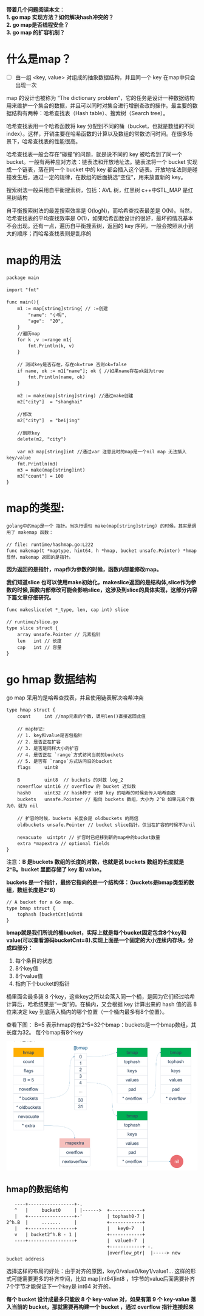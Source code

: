 **带着几个问题阅读本文**：  
**1. go map 实现方法？如何解决hash冲突的？**    
**2. go map是否线程安全？**  
**3. go map 的扩容机制？**


# 什么是map？
- [ ] 由一组 <key, value> 对组成的抽象数据结构，并且同一个 key 在map中只会出现一次

map 的设计也被称为 “The dictionary problem”，它的任务是设计一种数据结构用来维护一个集合的数据，并且可以同时对集合进行增删查改的操作。最主要的数据结构有两种：哈希查找表（Hash table）、搜索树（Search tree）。

哈希查找表用一个哈希函数将 key 分配到不同的桶（bucket，也就是数组的不同 index）。这样，开销主要在哈希函数的计算以及数组的常数访问时间。在很多场景下，哈希查找表的性能很高。

哈希查找表一般会存在“碰撞”的问题，就是说不同的 key 被哈希到了同一个 bucket。一般有两种应对方法：链表法和开放地址法。链表法将一个 bucket 实现成一个链表，落在同一个 bucket 中的 key 都会插入这个链表。开放地址法则是碰撞发生后，通过一定的规律，在数组的后面挑选“空位”，用来放置新的 key。

搜索树法一般采用自平衡搜索树，包括：AVL 树，红黑树 c++中STL_MAP 是红黑树结构

自平衡搜索树法的最差搜索效率是 O(logN)，而哈希查找表最差是 O(N)。当然，哈希查找表的平均查找效率是 O(1)，如果哈希函数设计的很好，最坏的情况基本不会出现。还有一点，遍历自平衡搜索树，返回的 key 序列，一般会按照从小到大的顺序；而哈希查找表则是乱序的

# map的用法

```
package main

import "fmt"

func main(){
	m1 := map[string]string{ // :=创建
		"name": "小明",
		"age":  "20",
	}
    //遍历map
	for k ,v :=range m1{
		fmt.Println(k, v)
	}

	// 测试key是否存在，存在ok=true 否则ok=false
	if name, ok := m1["name"]; ok { //如果name存在ok就为true
		fmt.Println(name, ok)
	}

	m2 := make(map[string]string) //通过make创建
	m2["city"]  = "shanghai"

	//修改
	m2["city"]  = "beijing"

	//删除key
	delete(m2, "city")

	var m3 map[string]int //通过var 注意此时的map是一个nil map 无法插入key/value
	fmt.Println(m3)
	m3 = make(map[string]int)
	m3["count"] = 100
}
```

# map的类型:

```
golang中的map是一个 指针。当执行语句 make(map[string]string) 的时候，其实是调用了 makemap 函数：

// file: runtime/hashmap.go:L222
func makemap(t *maptype, hint64, h *hmap, bucket unsafe.Pointer) *hmap
显然，makemap 返回的是指针。
```
**因为返回的是指针，map作为参数的时候，函数内部能修改map。**

**我们知道slice 也可以使用make初始化，makeslice返回的是结构体,slice作为参数的时候,函数内部修改可能会影响slice，这涉及到slice的具体实现，这部分内容下篇文章仔细研究。**

```
func makeslice(et *_type, len, cap int) slice

// runtime/slice.go
type slice struct {
    array unsafe.Pointer // 元素指针
    len   int // 长度 
    cap   int // 容量
}
```


# go hmap 数据结构
go map 采用的是哈希查找表，并且使用链表解决哈希冲突

```
type hmap struct {
    count     int //map元素的个数，调用len()直接返回此值
    
    // map标记:
    // 1. key和value是否包指针
    // 2. 是否正在扩容
    // 3. 是否是同样大小的扩容
    // 4. 是否正在 `range`方式访问当前的buckets
    // 5. 是否有 `range`方式访问旧的bucket
    flags     uint8 
    
    B         uint8  // buckets 的对数 log_2
    noverflow uint16 // overflow 的 bucket 近似数
    hash0     uint32 // hash种子 计算 key 的哈希的时候会传入哈希函数
    buckets   unsafe.Pointer // 指向 buckets 数组，大小为 2^B 如果元素个数为0，就为 nil
    
    // 扩容的时候，buckets 长度会是 oldbuckets 的两倍
    oldbuckets unsafe.Pointer // bucket slice指针，仅当在扩容的时候不为nil
    
    nevacuate  uintptr // 扩容时已经移到新的map中的bucket数量
    extra *mapextra // optional fields
}
```
注意：**B 是buckets 数组的长度的对数，也就是说 buckets 数组的长度就是 2^B。bucket 里面存储了 key 和 value。**

**buckets 是一个指针，最终它指向的是一个结构体：（buckets是bmap类型的数组，数组长度是2^B）**
```
// A bucket for a Go map.
type bmap struct {
    tophash [bucketCnt]uint8
}
```
**bmap就是我们所说的桶bucket，实际上就是每个bucket固定包含8个key和value(可以查看源码bucketCnt=8).实现上面是一个固定的大小连续内存块，分成四部分：**

1. 每个条目的状态
2. 8个key值
3. 8个value值
4. 指向下个bucket的指针

桶里面会最多装 8 个key，这些key之所以会落入同一个桶，是因为它们经过哈希计算后，哈希结果是“一类”的。在桶内，又会根据 key 计算出来的 hash 值的高 8 位来决定 key 到底落入桶内的哪个位置（一个桶内最多有8个位置）。

查看下图： B=5 表示hmap的有2^5=32个bmap：buckets是一个bmap数组，其长度为32。 每个bmap有8个key

![1](https://github.com/uglychen/chenxun_go/blob/master/go%E6%96%87%E6%A1%A3%E5%AD%A6%E4%B9%A0%E7%AC%94%E8%AE%B0/images/1.png)

## hmap的数据结构


```
   ----+-----------------+-.
   ^   |     bucket0     | |------>  +------------+
   |   +-----------------+-'         | tophash0-7 |
2^h.B  |     .......     |           +------------+
   |   +-----------------+           |   key0-7   |
   v   | bucket2^h.B - 1 |           +------------+
   ----+-----------------+           |  value0-7  |
                                     +------------+ -.
                                     |overflow_ptr|  |-----> new bucket address
```
选择这样的布局的好处：由于对齐的原因，key0/value0/key1/value1… 这样的形式可能需要更多的补齐空间，比如 map[int64]int8 ，1字节的value后面需要补齐7个字节才能保证下一个key是 int64 对齐的。

**每个 bucket 设计成最多只能放 8 个 key-value 对，如果有第 9 个 key-value 落入当前的 bucket，那就需要再构建一个 bucket ，通过 overflow 指针连接起来**





























